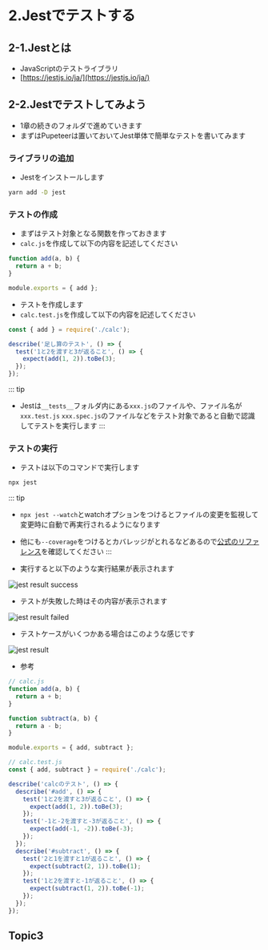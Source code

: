 # 2.Jestでテストする

## 2-1.Jestとは

- JavaScriptのテストライブラリ
- [https://jestjs.io/ja/](https://jestjs.io/ja/)

## 2-2.Jestでテストしてみよう

- 1章の続きのフォルダで進めていきます
- まずはPupeteerは置いておいてJest単体で簡単なテストを書いてみます

### ライブラリの追加

- Jestをインストールします

```sh
yarn add -D jest
```

### テストの作成

- まずはテスト対象となる関数を作っておきます
- `calc.js`を作成して以下の内容を記述してください

```js
function add(a, b) {
  return a + b;
}

module.exports = { add };

```

- テストを作成します
- `calc.test.js`を作成して以下の内容を記述してください

```js
const { add } = require('./calc');

describe('足し算のテスト', () => {
  test('1と2を渡すと3が返ること', () => {
    expect(add(1, 2)).toBe(3);
  });
});
```

::: tip
- Jestは`__tests__`フォルダ内にある`xxx.js`のファイルや、ファイル名が`xxx.test.js` `xxx.spec.js`のファイルなどをテスト対象であると自動で認識してテストを実行します
:::

### テストの実行

- テストは以下のコマンドで実行します

```sh
npx jest
```

::: tip
- `npx jest --watch`とwatchオプションをつけるとファイルの変更を監視して変更時に自動で再実行されるようになります
- 他にも`--coverage`をつけるとカバレッジがとれるなどあるので[公式のリファレンス](https://jestjs.io/docs/ja/cli#%E3%83%AA%E3%83%95%E3%82%A1%E3%83%AC%E3%83%B3%E3%82%B9)を確認してください
:::

- 実行すると以下のような実行結果が表示されます

![jest result success](/images/2-1.png)


- テストが失敗した時はその内容が表示されます

![jest result failed](/images/2-2.png)

- テストケースがいくつかある場合はこのような感じです

![jest result](/images/2-3.png)

- 参考

```js
// calc.js
function add(a, b) {
  return a + b;
}

function subtract(a, b) {
  return a - b;
}

module.exports = { add, subtract };
```

```js
// calc.test.js
const { add, subtract } = require('./calc');

describe('calcのテスト', () => {
  describe('#add', () => {
    test('1と2を渡すと3が返ること', () => {
      expect(add(1, 2)).toBe(3);
    });
    test('-1と-2を渡すと-3が返ること', () => {
      expect(add(-1, -2)).toBe(-3);
    });
  });
  describe('#subtract', () => {
    test('2と1を渡すと1が返ること', () => {
      expect(subtract(2, 1)).toBe(1);
    });
    test('1と2を渡すと-1が返ること', () => {
      expect(subtract(1, 2)).toBe(-1);
    });
  });
});
```

## Topic3
